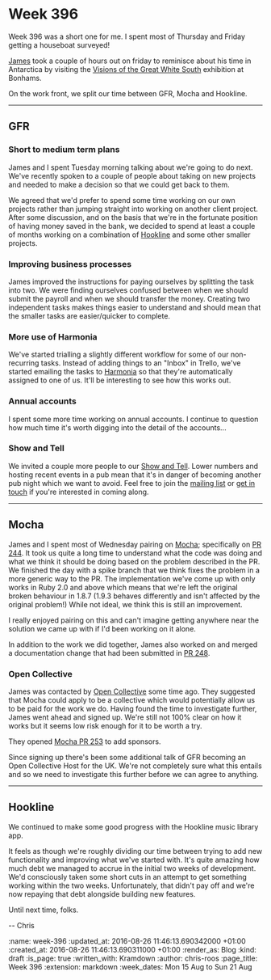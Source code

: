 Week 396
========

Week 396 was a short one for me. I spent most of Thursday and Friday getting a houseboat surveyed!

[James][james-mead] took a couple of hours out on friday to reminisce about his time in Antarctica by visiting the [Visions of the Great White South][visions-of-the-great-white-south] exhibition at Bonhams.

On the work front, we split our time between GFR, Mocha and Hookline.

---

## GFR

### Short to medium term plans

James and I spent Tuesday morning talking about we're going to do next. We've recently spoken to a couple of people about taking on new projects and needed to make a decision so that we could get back to them.

We agreed that we'd prefer to spend some time working on our own projects rather than jumping straight into working on another client project. After some discussion, and on the basis that we're in the fortunate position of having money saved in the bank, we decided to spend at least a couple of months working on a combination of [Hookline][hookline] and some other smaller projects.

### Improving business processes

James improved the instructions for paying ourselves by splitting the task into two. We were finding ourselves confused between when we should submit the payroll and when we should transfer the money. Creating two independent tasks makes things easier to understand and should mean that the smaller tasks are easier/quicker to complete.

### More use of Harmonia

We've started trialling a slightly different workflow for some of our non-recurring tasks. Instead of adding things to an "Inbox" in Trello, we've started emailing the tasks to [Harmonia][harmonia] so that they're automatically assigned to one of us. It'll be interesting to see how this works out.

### Annual accounts

I spent some more time working on annual accounts. I continue to question how much time it's worth digging into the detail of the accounts...

### Show and Tell

We invited a couple more people to our [Show and Tell][show-and-tell-events]. Lower numbers and hosting recent events in a pub mean that it's in danger of becoming another pub night which we want to avoid. Feel free to join the [mailing list][show-and-tell-mailing-list] or [get in touch][contact] if you're interested in coming along.

---

## Mocha

James and I spent most of Wednesday pairing on [Mocha][mocha]; specifically on [PR 244][mocha-pr-244]. It took us quite a long time to understand what the code was doing and what we think it should be doing based on the problem described in the PR. We finished the day with a spike branch that we think fixes the problem in a more generic way to the PR. The implementation we've come up with only works in Ruby 2.0 and above which means that we're left the original broken behaviour in 1.8.7 (1.9.3 behaves differently and isn't affected by the original problem!) While not ideal, we think this is still an improvement.

I really enjoyed pairing on this and can't imagine getting anywhere near the solution we came up with if I'd been working on it alone.

In addition to the work we did together, James also worked on and merged a documentation change that had been submitted in [PR 248][mocha-pr-248].

### Open Collective

James was contacted by [Open Collective][open-collective] some time ago. They suggested that Mocha could apply to be a collective which would potentially allow us to be paid for the work we do. Having found the time to investigate further, James went ahead and signed up. We're still not 100% clear on how it works but it seems low risk enough for it to be worth a try.

They opened [Mocha PR 253][mocha-pr-253] to add sponsors.

Since signing up there's been some additional talk of GFR becoming an Open Collective Host for the UK. We're not completely sure what this entails and so we need to investigate this further before we can agree to anything.

---

## Hookline

We continued to make some good progress with the Hookline music library app.

It feels as though we're roughly dividing our time between trying to add new functionality and improving what we've started with. It's quite amazing how much debt we managed to accrue in the initial two weeks of development. We'd consciously taken some short cuts in an attempt to get something working within the two weeks. Unfortunately, that didn't pay off and we're now repaying that debt alongside building new features.

Until next time, folks.

-- Chris

[contact]: /contact
[james-mead]: /james-mead
[harmonia]: https://harmonia.io
[hookline]: http://hookline.tv/
[mocha]: https://github.com/freerange/mocha
[mocha-pr-244]: https://github.com/freerange/mocha/pull/244
[mocha-pr-248]: https://github.com/freerange/mocha/pull/248
[mocha-pr-253]: https://github.com/freerange/mocha/pull/253
[open-collective]: https://opencollective.com/
[show-and-tell-events]: /show-and-tell-events
[show-and-tell-mailing-list]: https://groups.google.com/a/gofreerange.com/forum/#!forum/show-and-tell
[visions-of-the-great-white-south]: https://www.bonhams.com/press_release/22167/

:name: week-396
:updated_at: 2016-08-26 11:46:13.690342000 +01:00
:created_at: 2016-08-26 11:46:13.690311000 +01:00
:render_as: Blog
:kind: draft
:is_page: true
:written_with: Kramdown
:author: chris-roos
:page_title: Week 396
:extension: markdown
:week_dates: Mon 15 Aug to Sun 21 Aug
